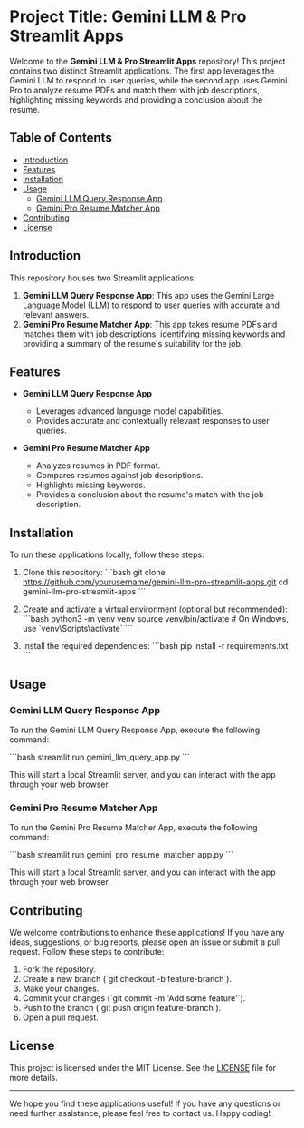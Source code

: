 # Project Title: Gemini LLM & Pro Streamlit Apps

Welcome to the **Gemini LLM & Pro Streamlit Apps** repository! This project contains two distinct Streamlit applications. The first app leverages the Gemini LLM to respond to user queries, while the second app uses Gemini Pro to analyze resume PDFs and match them with job descriptions, highlighting missing keywords and providing a conclusion about the resume.

## Table of Contents

- [Introduction](#introduction)
- [Features](#features)
- [Installation](#installation)
- [Usage](#usage)
  - [Gemini LLM Query Response App](#gemini-llm-query-response-app)
  - [Gemini Pro Resume Matcher App](#gemini-pro-resume-matcher-app)
- [Contributing](#contributing)
- [License](#license)

## Introduction

This repository houses two Streamlit applications:

1. **Gemini LLM Query Response App**: This app uses the Gemini Large Language Model (LLM) to respond to user queries with accurate and relevant answers.
2. **Gemini Pro Resume Matcher App**: This app takes resume PDFs and matches them with job descriptions, identifying missing keywords and providing a summary of the resume's suitability for the job.

## Features

- **Gemini LLM Query Response App**
  - Leverages advanced language model capabilities.
  - Provides accurate and contextually relevant responses to user queries.

- **Gemini Pro Resume Matcher App**
  - Analyzes resumes in PDF format.
  - Compares resumes against job descriptions.
  - Highlights missing keywords.
  - Provides a conclusion about the resume's match with the job description.

## Installation

To run these applications locally, follow these steps:

1. Clone this repository:
   \`\`\`bash
   git clone https://github.com/yourusername/gemini-llm-pro-streamlit-apps.git
   cd gemini-llm-pro-streamlit-apps
   \`\`\`

2. Create and activate a virtual environment (optional but recommended):
   \`\`\`bash
   python3 -m venv venv
   source venv/bin/activate  # On Windows, use \`venv\\Scripts\\activate\`
   \`\`\`

3. Install the required dependencies:
   \`\`\`bash
   pip install -r requirements.txt
   \`\`\`

## Usage

### Gemini LLM Query Response App

To run the Gemini LLM Query Response App, execute the following command:

\`\`\`bash
streamlit run gemini_llm_query_app.py
\`\`\`

This will start a local Streamlit server, and you can interact with the app through your web browser.

### Gemini Pro Resume Matcher App

To run the Gemini Pro Resume Matcher App, execute the following command:

\`\`\`bash
streamlit run gemini_pro_resume_matcher_app.py
\`\`\`

This will start a local Streamlit server, and you can interact with the app through your web browser.

## Contributing

We welcome contributions to enhance these applications! If you have any ideas, suggestions, or bug reports, please open an issue or submit a pull request. Follow these steps to contribute:

1. Fork the repository.
2. Create a new branch (\`git checkout -b feature-branch\`).
3. Make your changes.
4. Commit your changes (\`git commit -m 'Add some feature'\`).
5. Push to the branch (\`git push origin feature-branch\`).
6. Open a pull request.

## License

This project is licensed under the MIT License. See the [LICENSE](LICENSE) file for more details.

---

We hope you find these applications useful! If you have any questions or need further assistance, please feel free to contact us. Happy coding!
